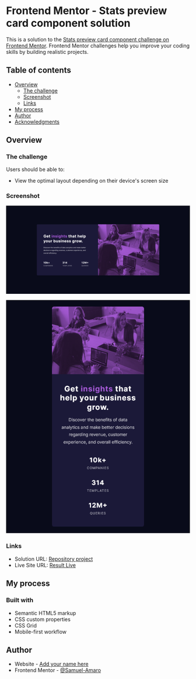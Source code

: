 # Frontend Mentor - Stats preview card component solution

This is a solution to the [Stats preview card component challenge on Frontend Mentor](https://www.frontendmentor.io/challenges/stats-preview-card-component-8JqbgoU62). Frontend Mentor challenges help you improve your coding skills by building realistic projects. 

## Table of contents

- [Overview](#overview)
  - [The challenge](#the-challenge)
  - [Screenshot](#screenshot)
  - [Links](#links)
- [My process](#my-process)
- [Author](#author)
- [Acknowledgments](#acknowledgments)

## Overview

### The challenge

Users should be able to:

- View the optimal layout depending on their device's screen size

### Screenshot

![result desktop](./printscrenns/result-desktop.png)

![result mobile](./printscrenns/mobi.png)


### Links

- Solution URL: [Repository project](https://github.com/Samuel-Amaro/stats-preview-card-component)
- Live Site URL: [Result Live](https://samuel-amaro.github.io/stats-preview-card-component/)

## My process

### Built with

- Semantic HTML5 markup
- CSS custom properties
- CSS Grid
- Mobile-first workflow

## Author

- Website - [Add your name here](https://www.your-site.com)
- Frontend Mentor - [@Samuel-Amaro](https://www.frontendmentor.io/profile/Samuel-Amaro)




